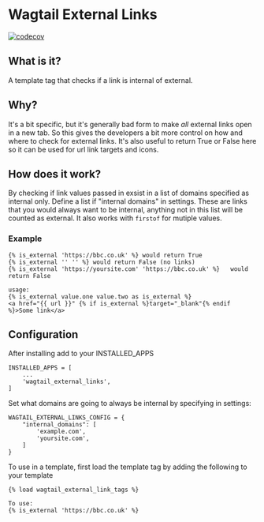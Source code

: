 # Wagtail External Links

[![codecov](https://codecov.io/gh/kevinhowbrook/wagtail-external-links/branch/main/graph/badge.svg?token=Zbmp8IuIQ2)](undefined)

## What is it?

A template tag that checks if a link is internal of external.

## Why?

It's a bit specific, but it's generally bad form to make _all_ external links open in a new tab. So this gives the developers a bit more control on how and where to check for external links. It's also useful to return True or False here so it can be used for url link targets and icons.

## How does it work?

By checking if link values passed in exsist in a list of domains specified as internal only.
Define a list if "internal domains" in settings. These are links that you would always want to be internal, anything not in this list will be counted as external. It also works with `firstof` for mutiple values.

### Example

```
{% is_external 'https://bbc.co.uk' %} would return True
{% is_external '' '' %} would return False (no links)
{% is_external 'https://yoursite.com' 'https://bbc.co.uk' %}   would return False

usage:
{% is_external value.one value.two as is_external %}
<a href="{{ url }}" {% if is_external %}target="_blank"{% endif %}>Some link</a>
```

## Configuration

After installing add to your INSTALLED_APPS

```
INSTALLED_APPS = [
    ...
    'wagtail_external_links',
]
```

Set what domains are going to always be internal by specifying in settings:

```
WAGTAIL_EXTERNAL_LINKS_CONFIG = {
    "internal_domains": [
        'example.com',
        'yoursite.com',
    ]
}
```

To use in a template, first load the template tag by adding the following to your template

```[html]
{% load wagtail_external_link_tags %}

To use:
{% is_external 'https://bbc.co.uk' %}
```
